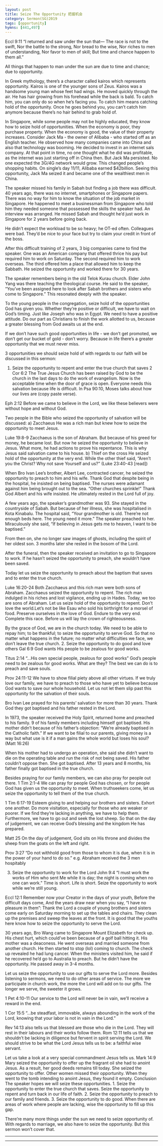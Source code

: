 ```yaml
---
layout: post
title: Seize The Opportunity 把握机会
category: Sermon(SG)2019
tags: [opportunity]
hymns: [441,497]
---
```


Eccl 9:11
“I returned and saw under the sun that— The race is not to the swift, Nor the battle to the strong, Nor bread to the wise, Nor riches to men of understanding, Nor favor to men of skill; But time and chance happen to them all.”

All things that happen to man under the sun are due to time and chance; due to opportunity.

In Greek mythology, there’s a character called kairos which represents opportunity. Kairos is one of the younger sons of Zeus. Kairos was a handsome young man whose feet had wings. He moved quickly through the air. He has hair growing from his forehead while the back is bald. To catch him, you can only do so when he’s facing you. To catch him means catching hold of the opportunity. Once he goes behind you, you can’t catch him anymore because there’s no hair behind to grab hold of.

In Singapore, while some people may not be highly educated, they know how to seize hold of opportunities. When the economy is poor, they purchase property. When the economy is good, the value of their property increases. Consider Jack Ma - the owner of Alibaba - who started off as an English teacher. He observed how many companies came into China and also that technology was booming. He decided to invest in an internet sals company. At that point in time, no one thought what he did was profitable, as the internet was just starting off in China then. But Jack Ma persisted. No one expected the 3G/4G network would grow. This changed people’s shopping habits. On single’s day 11/11, Alibaba earned $42billion. Seeing this opportunity, Jack Ma seized it and became one of the wealthiest men in China.

The speaker missed his family in Sabah but finding a job there was difficult. 40 years ago, there was no internet, smartphones or Singapore papers. There was no way for him to know the situation of the job market in Singapore. He happened to meet a businessman from Singapore who told him they needed someone that possessed the skills the speaker had. An interview was arranged. He missed Sabah and thought he’d just work in Singapore for 2 years before going back.

He didn’t expect the workload to be so heavy; he OT-ed often. Colleagues were bad. They’d be nice to your face but try to claim your credit in front of the boss. 

After this difficult training of 2 years, 3 big companies came to find the speaker. One was an American company that offered thrice his pay but required him to work on Saturday. The second required him to work overseas. The third offered him a place that allowed him to keep the Sabbath. He seized the opportunity and worked there for 30 years. 

The speaker remembers being in the old Telok Kurau church. Elder John Yang was there teaching the theological course. He said to the speaker, “You’ve been assigned here to look after Sabah brothers and sisters who come to Singapore.” This resonated deeply with the speaker.

To the young people in the congregation, seize hold of the opportunities God has given you. Whether they’re positive or difficult, we have to wait on God’s timing. Just like Joseph who was in Egypt. We need to have a positive attitude. Do our part as Christians to finish the work allotted to us, because a greater blessing from God awaits us at the end. 

If we don’t have such good opportunities in life - we don’t get promoted, we don’t get our bucket of gold - don’t worry. Because in life there’s a greater opportunity that we must never miss. 

3 opportunities we should seize hold of with regards to our faith will be discussed in this sermon:
1. Seize the opportunity to repent and enter the true church that saves
2 Cor 6:2
The True Jesus Church has been raised by God to be the church in the last days to do the work of evangelism. Now is the acceptable time when the door of grace is open. Everyone needs this salvation because life is difficult. In Psa 90:10, Moses talks about how our lives are (copy paste verse). 

Eph 2:12
Before we came to believe in the Lord, we like these believers were without hope and without God. 

Two people in the Bible who seized the opportunity of salvation will be discussed:
a) Zacchaeus
He was a rich man but knew how to seize the opportunity to meet Jesus.

Luke 19:8-9
Zacchaeus is the son of Abraham. But because of his greed for money, he became lost. But now he seized the opportunity to believe in Jesus. What more, he had actions to prove his repentance. This is why Jesus said salvation came to his house. 
b) Thief on the cross
He seized hold of the opportunity at the very end. While the other thief said, “Aren’t you the Christ? Why not save Yourself and us?” (Luke 23:40-43 [read])

When Bro Ivan Lee’s brother, Albert Lee, contracted cancer, he seized the opportunity to preach to him and his wife. Thank God that despite being in the hospital, he insisted on being baptised. The nurses were adamant against him being brought out to the sea. “Other churches sprinkle!” Thank God Albert and his wife insisted. He ultimately rested in the Lord full of joy. 

A few years ago, the speaker’s grandmother was 93. She stayed in the countryside of Sabah. But because of her illness, she was hospitalised in Kota Kinabalu. The hospital said, “Your grandmother is old. There’re not enough beds here. The young need it more.” The speaker preached to her. Miraculously she said, “If believing in Jesus gets me to heaven, I want to be baptised.”

From then on, she no longer saw images of ghosts, including the spirit of her oldest son. 3 months later she rested in the bosom of the Lord. 

After the funeral, then the speaker received an invitation to go to Singapore to work. If he hasn’t seized the opportunity to preach, she wouldn’t have been saved. 

Today let us seize the opportunity to preach about the baptism that saves and to enter the true church.

Luke 16:20-24
Both Zacchaeus and this rich man were both sons of Abraham. Zacchaeus seized the opportunity to repent. The rich man indulged in his riches and lost vigilance, ending up in Hades. Today, we too are sons of Abraham. Let us seize hold of the opportunity to repent. Don’t love the world.Let’s not be like Esau who sold his birthright for a morsel of food. Preserve ourselves in the love of God. Endure to the very end. Complete this race. Before us will lay the crown of righteousness. 

By the grace of God, we are in the church today. We need to be able to repay him; to be thankful; to seize the opportunity to serve God. So that no matter what happens in the future; no matter what difficulties we face, we don’t leave the true church. 
2. Seize the opportunity to do good and love others 
Gal 6:9
God wants His people to be zealous for good works.

Titus 2:14
“...His own special people, zealous for good works”
God’s people need to be zealous for good works. What are they? The best we can do is to preach and save souls.

Prov 24:11-12
We have to show filial piety above all other virtues. If we truly love our family, we have to preach to those who have yet to believe because God wants to save our whole household. Let us not let them slip past this opportunity for the salvation of their souls. 

Bro Ivan Lee prayed for his parents’ salvation for more than 30 years. Thank God they got baptised and his father rested in the Lord. 

In 1973, the speaker received the Holy Spirit, returned home and preached to his family. 9 of his family members including himself got baptised. His mother didn’t because of his father’s objection: “We’re already baptised in the Catholic faith.” If we want to be filial to our parents, giving money is a way but what use is it if a man gains the whole world but loses his soul? (Matt 16:26)

When his mother had to undergo an operation, she said she didn’t want to die on the operating table and run the risk of not being saved. His father couldn’t oppose then. She got baptised. After 13 years and 8 months, his father finally got baptised in the true church.

Besides praying for our family members, we can also pray for people out there.
1 Tim 2:1-4
We can pray for people God has chosen, or for people God has given us the opportunity to meet. When truthseekers come, let us seize the opportunity to tell them of the true church. 

1 Tim 6:17-19
Esteem giving to and helping our brothers and sisters. Exhort one another. Do more visitation, especially for those who are weaker or poorer. If we find they’re lacking in anything, we have to help them. Furthermore, we have to go out and seek the lost sheep. So that on the day of judgement, we can receive God’s blessing and the kingdom He has prepared. 

Matt 25
On the day of judgement, God sits on His throne and divides the sheep from the goats on the left and right. 

Prov 3:27
“Do not withhold good from those to whom it is due, when it is in the power of your hand to do so.”
e.g. Abraham received the 3 men hospitably

3. Seize the opportunity to work for the Lord
John 9:4
“I must work the works of Him who sent Me while it is day; the night is coming when no one can work.”
Time is short. Life is short. Seize the opportunity to work while we’re still young. 

Eccl 12:1
Remember now your Creator in the days of your youth,
Before the difficult days come,
And the years draw near when you say,
“I have no pleasure in them”:
Thank the Lord a couple of young brothers and sisters come early on Saturday morning to set up the tables and chairs. They clean up the premises and sweep the leaves at the front. It is good that the youths here know how to seize the opportunity to serve the Lord. 

30 years ago, Bro Wang came to Singapore Mount Elizabeth for check up. His chest hurt, which could’ve been because of a golf ball hitting it. His mother was a deaconess. He went overseas and married someone from another church. He then started to stop (lol) coming to church. The check up revealed he had lung cancer. When the ministers visited him, he said if he recovered he’d go to Australia to preach. But he didn’t have the opportunity. He passed away in 3-4 months. 

Let us seize the opportunity to use our gifts to serve the Lord more. Besides listening to sermons, we need to do other areas of service. The more we participate in church work, the more the Lord will add on to our gifts. The longer we serve, the sweeter it grows. 

1 Pet 4:10-11
Our service to the Lord will never be in vain, we’ll receive a reward in the end. 

1 Cor 15:5
“...be steadfast, immovable, always abounding in the work of the Lord, knowing that your labor is not in vain in the Lord.”

Rev 14:13 also tells us that blessed are those who die in the Lord. They will rest in their labours and their works follow them. Rom 12:11 tells us that we shouldn’t be lacking in diligence but fervent in spirit serving the Lord. We should strive to be what the Lord Jesus tells us to be: a faithful wise servant. 

Let us take a look at a very special commandment Jesus tells us.
Mark 14:9
Mary seized the opportunity to offer up the fragrant oil she had to anoint Jesus. As a result, her good deeds remains till today. She seized the opportunity to offer. Other women missed their opportunity. When they went to the tomb intending to anoint Jesus, they found it empty. 
Conclusion
The speaker hopes we will seize these opportunities. 1. Seize the opportunity to enter the true church that saves. Seize the opportunity to repent and turn back in our life of faith. 2. Seize the opportunity to preach to our family and friends. 3. Seize the opportunity to do good. When there are areas of work where people are lacking, wise the opportunity to fill up this gap. 

There’re many more things under the sun we need to seize opportunity of. With regards to marriage, we also have to seize the opportunity. But this sermon won’t cover that. 



----
****
